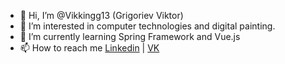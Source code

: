 - 👋 Hi, I’m @Vikkingg13 (Grigoriev Viktor)
- 👀 I’m interested in computer technologies and digital painting.
- 🌱 I’m currently learning Spring Framework and Vue.js
- 📫 How to reach me [Linkedin](https://www.linkedin.com/in/viktor-grigoriev/) | [VK](https://vk.com/grigorieviktor)
<!--- 💞️ I’m looking to collaborate on ... --->

<!---
Vikkingg13/Vikkingg13 is a ✨ special ✨ repository because its `README.md` (this file) appears on your GitHub profile.
You can click the Preview link to take a look at your changes.
--->

